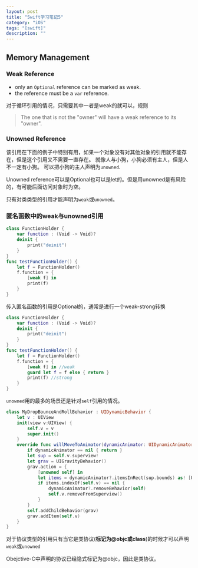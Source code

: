 ```yaml
---
layout: post
title: "Swift学习笔记5"
category: "iOS"
tags: "[swift]"
description: ""
---
```


## Memory Management

### Weak Reference

- only an `Optional` reference can be marked as weak.
- the reference must be a `var` reference.

对于循环引用的情况，只需要其中一者是weak的就可以，规则

>The one that is not the "owner" will have a weak reference to its "owner".

### Unowned Reference

该引用在下面的例子中特别有用，如果一个对象没有对其他对象的引用就不能存在，但是这个引用又不需要一直存在。 就像人与小狗，小狗必须有主人，但是人不一定有小狗。
可以把小狗的主人声明为`unowned`.

Unowned reference可以是Optional也可以是let的。但是用unowned是有风险的，有可能后面访问对象时为空。

只有对类类型的引用才能声明为`weak`或`unowned`。

### 匿名函数中的weak与unowned引用

~~~swift
class FunctionHolder {
    var function : (Void -> Void)?
    deinit {
        print("deinit")
    }
}
func testFunctionHolder() {
    let f = FunctionHolder()
    f.function = {
        [weak f] in
        print(f)
    }
}
~~~

传入匿名函数的引用是Optional的，通常是进行一个weak-strong转换

~~~swift
class FunctionHolder {
    var function : (Void -> Void)?
    deinit {
        print("deinit")
    }
}
func testFunctionHolder() {
    let f = FunctionHolder()
    f.function = {
        [weak f] in //weak
        guard let f = f else { return }
        print(f) //strong
    }
}
~~~

`unowned`用的最多的场景还是针对`self`引用的情况。

~~~swift
class MyDropBounceAndRollBehavior : UIDynamicBehavior {
    let v : UIView
    init(view v:UIView) {
        self.v = v
        super.init()
    }
    override func willMoveToAnimator(dynamicAnimator: UIDynamicAnimator?) {
        if dynamicAnimator == nil { return }
        let sup = self.v.superview!
        let grav = UIGravityBehavior()
        grav.action = {
            [unowned self] in
            let items = dynamicAnimator?.itemsInRect(sup.bounds) as! [UIView]
            if items.indexOf(self.v) == nil {
                dynamicAnimator?.removeBehavior(self)
                self.v.removeFromSuperview()
            }
        }
        self.addChildBehavior(grav)
        grav.addItem(self.v)
    }
}
~~~

对于协议类型的引用只有当它是类协议(**标记为@objc或class**)的时候才可以声明`weak`或`unowned`

Obejctive-C中声明的协议已经隐式标记为@objc，因此是类协议。